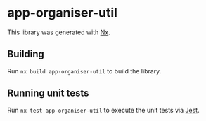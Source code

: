 # app-organiser-util

This library was generated with [Nx](https://nx.dev).

## Building

Run `nx build app-organiser-util` to build the library.

## Running unit tests

Run `nx test app-organiser-util` to execute the unit tests via [Jest](https://jestjs.io).
